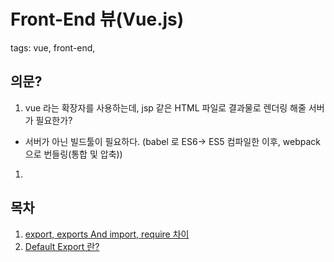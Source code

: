 # Front-End 뷰(Vue.js)
tags: vue, front-end, 

## 의문?
1. vue 라는 확장자를 사용하는데, jsp 같은 HTML 파일로 결과물로 렌더링 해줄 서버가 필요한가? 
- 서버가 아닌 빌드툴이 필요하다. (babel 로 ES6-> ES5 컴파일한 이후, webpack 으로 번들링(통합 및 압축))
1. 


## 목차
1. [export, exports And import, require 차이](.\vue-export-exports-import-require.md)
2. [Default Export 란?](./vue-default-export.md)


